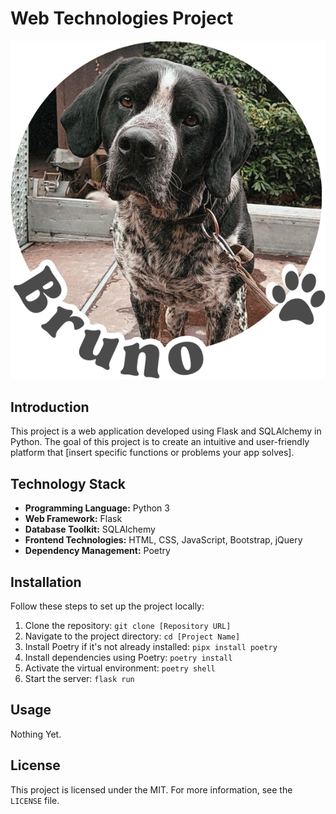 # Web Technologies Project

![Project Logo](bruno/static/images/logo.png)

## Introduction

This project is a web application developed using Flask and SQLAlchemy in Python. The goal of this project is to create an intuitive and user-friendly platform that [insert specific functions or problems your app solves].

## Technology Stack

- **Programming Language:** Python 3
- **Web Framework:** Flask
- **Database Toolkit:** SQLAlchemy
- **Frontend Technologies:** HTML, CSS, JavaScript, Bootstrap, jQuery
- **Dependency Management:** Poetry

## Installation

Follow these steps to set up the project locally:

1. Clone the repository:
   `git clone [Repository URL]`
2. Navigate to the project directory:
   `cd [Project Name]`
3. Install Poetry if it's not already installed:
   `pipx install poetry`
4. Install dependencies using Poetry:
   `poetry install`
5. Activate the virtual environment:
   `poetry shell`
6. Start the server:
   `flask run`

## Usage

Nothing Yet.

## License

This project is licensed under the MIT. For more information, see the `LICENSE` file.
